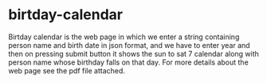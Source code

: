 # birtday-calendar
Birtday calendar is the web page in which we enter a string containing person name and birth date in json format,
and we have to enter  year and then on pressing submit button it shows the sun to sat 7 calendar along with person name whose birthday falls on that day.
For more details about the web page see the pdf file attached.
